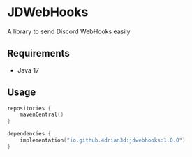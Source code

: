 # JDWebHooks

A library to send Discord WebHooks easily

## Requirements
- Java 17

## Usage

```kotlin
repositories {
    mavenCentral()
}

dependencies {
    implementation("io.github.4drian3d:jdwebhooks:1.0.0")
}
```